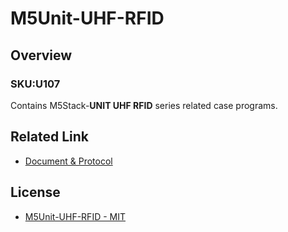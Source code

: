 # M5Unit-UHF-RFID

## Overview

### SKU:U107

Contains M5Stack-**UNIT UHF RFID** series related case programs.

## Related Link

- [Document & Protocol](https://docs.m5stack.com/en/unit/uhf_rfid)

## License

- [M5Unit-UHF-RFID - MIT](LICENSE)
